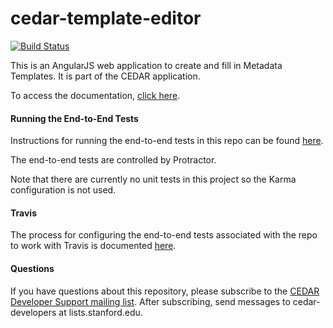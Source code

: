# cedar-template-editor

[![Build Status](https://travis-ci.org/metadatacenter/cedar-template-editor.svg?branch=master)](https://travis-ci.org/metadatacenter/cedar-template-editor)

This is an AngularJS web application to create and fill in Metadata Templates. It is part of the CEDAR application.

To access the documentation, [click here](https://github.com/metadatacenter/cedar-docs/wiki).


#### Running the End-to-End Tests

Instructions for running the end-to-end tests in this repo can be found 
[here](https://github.com/metadatacenter/cedar-conf/wiki/Running-CEDAR-End-to-End-Tests).

The end-to-end tests are controlled by Protractor.

Note that there are currently no unit tests in this project so the Karma configuration is not used.

#### Travis

The process for configuring the end-to-end tests associated with the repo to work with Travis is documented
[here](https://github.com/metadatacenter/cedar-conf/wiki/Setting-up-CEDAR-E2E-tests-on-Travis).

#### Questions

If you have questions about this repository, please subscribe to the [CEDAR Developer Support
mailing list](https://mailman.stanford.edu/mailman/listinfo/cedar-developers).
After subscribing, send messages to cedar-developers at lists.stanford.edu.


